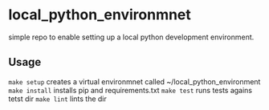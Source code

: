 # local_python_environmnet

simple repo to enable setting up a local python development environment.

## Usage

`make setup` creates a virtual environmnet called ~/local_python_environment
`make install` installs pip and requirements.txt
`make test` runs tests agains tetst dir
`make lint` lints the dir
